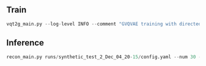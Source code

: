 ## Train

```python
vqt2g_main.py --log-level INFO --comment "GVQVAE training with directed graph adjst" config/synthetic_config.yaml
```

## Inference

```python
recon_main.py runs/synthetic_test_2_Dec_04_20-15/config.yaml --num 30 --edge-sampling --threshold 0.5
```